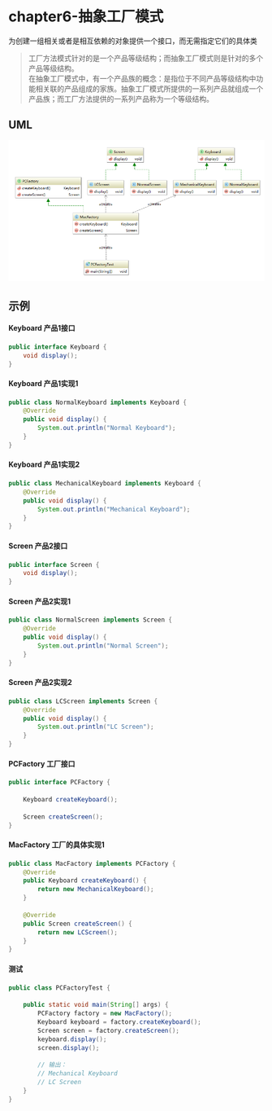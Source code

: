 # chapter6-抽象工厂模式

为创建一组相关或者是相互依赖的对象提供一个接口，而无需指定它们的具体类

> 工厂方法模式针对的是一个产品等级结构；而抽象工厂模式则是针对的多个产品等级结构。  
在抽象工厂模式中，有一个产品族的概念：是指位于不同产品等级结构中功能相关联的产品组成的家族。抽象工厂模式所提供的一系列产品就组成一个产品族；而工厂方法提供的一系列产品称为一个等级结构。

## UML

![](https://raw.githubusercontent.com/onlylemi/img/master/abstract_factory_uml.png)

## 示例

#### Keyboard 产品1接口

```java
public interface Keyboard {
    void display();
}
```

#### Keyboard 产品1实现1

```java
public class NormalKeyboard implements Keyboard {
    @Override
    public void display() {
        System.out.println("Normal Keyboard");
    }
}
```

#### Keyboard 产品1实现2

```java
public class MechanicalKeyboard implements Keyboard {
    @Override
    public void display() {
        System.out.println("Mechanical Keyboard");
    }
}
```

#### Screen 产品2接口

```java
public interface Screen {
    void display();
}
```

#### Screen 产品2实现1

```java
public class NormalScreen implements Screen {
    @Override
    public void display() {
        System.out.println("Normal Screen");
    }
}
```

#### Screen 产品2实现2

```java
public class LCScreen implements Screen {
    @Override
    public void display() {
        System.out.println("LC Screen");
    }
}
```

#### PCFactory 工厂接口

```java
public interface PCFactory {

    Keyboard createKeyboard();

    Screen createScreen();
}
```

#### MacFactory 工厂的具体实现1

```java
public class MacFactory implements PCFactory {
    @Override
    public Keyboard createKeyboard() {
        return new MechanicalKeyboard();
    }

    @Override
    public Screen createScreen() {
        return new LCScreen();
    }
}
```

#### 测试

```java
public class PCFactoryTest {

    public static void main(String[] args) {
        PCFactory factory = new MacFactory();
        Keyboard keyboard = factory.createKeyboard();
        Screen screen = factory.createScreen();
        keyboard.display();
        screen.display();

        // 输出：
        // Mechanical Keyboard
		// LC Screen
    }
}
```



